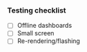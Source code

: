 ### Testing checklist

-   [ ] Offline dashboards
-   [ ] Small screen
-   [ ] Re-rendering/flashing
